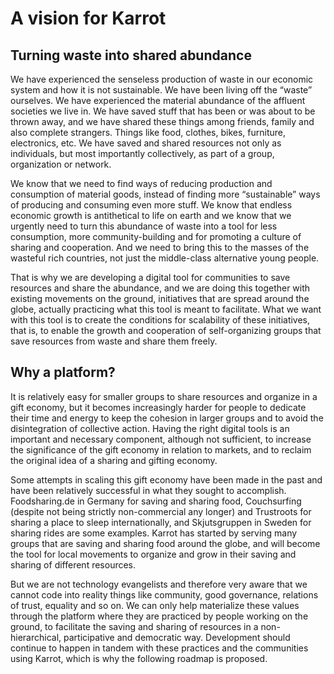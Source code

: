 # A vision for Karrot


## Turning waste into shared abundance

We have experienced the senseless production of waste in our economic system and how it is not sustainable. We have been living off the “waste” ourselves. We have experienced the material abundance of the affluent societies we live in. We have saved stuff that has been or was about to be thrown away, and we have shared these things among friends, family and also complete strangers. Things like food, clothes, bikes, furniture, electronics, etc. We have saved and shared resources not only as individuals, but most importantly collectively, as part of a group, organization or network. 

We know that we need to find ways of reducing production and consumption of material goods, instead of finding more “sustainable” ways of producing and consuming even more stuff. We know that endless economic growth is antithetical to life on earth and we know that we urgently need to turn this abundance of waste into a tool for less consumption, more community-building and for promoting a culture of sharing and cooperation. And we need to bring this to the masses of the wasteful rich countries, not just the middle-class alternative young people.

That is why we are developing a digital tool for communities to save resources and share the abundance, and we are doing this together with existing movements on the ground, initiatives that are spread around the globe, actually practicing what this tool is meant to facilitate. What we want with this tool is to create the conditions for scalability of these initiatives, that is, to enable the growth and cooperation of self-organizing groups that save resources from waste and share them freely.

## Why a platform?

It is relatively easy for smaller groups to share resources and organize in a gift economy, but it becomes increasingly harder for people to dedicate their time and energy to keep the cohesion in larger groups and to avoid the disintegration of collective action. Having the right digital tools is an important and necessary component, although not sufficient, to increase the significance of the gift economy in relation to markets, and to reclaim the original idea of a sharing and gifting economy. 

Some attempts in scaling this gift economy have been made in the past and have been relatively successful in what they sought to accomplish. Foodsharing.de in Germany for saving and sharing food, Couchsurfing (despite not being strictly non-commercial any longer) and Trustroots for sharing a place to sleep internationally, and Skjutsgruppen in Sweden for sharing rides are some examples. Karrot has started by serving many groups that are saving and sharing food around the globe, and will become the tool for local movements to organize and grow in their saving and sharing of different resources.

But we are not technology evangelists and therefore very aware that we cannot code into reality things like community, good governance, relations of trust, equality and so on. We can only help materialize these values through the platform where they are practiced by people working on the ground, to facilitate the saving and sharing of resources in a non-hierarchical, participative and democratic way. Development should continue to happen in tandem with these practices and the communities using Karrot, which is why the following roadmap is proposed.
